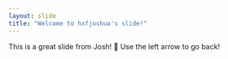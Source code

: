 ```yaml
---
layout: slide
title: "Welcome to hxfjoshua's slide!"
---
```

This is a great slide from Josh! :tada:
Use the left arrow to go back!
